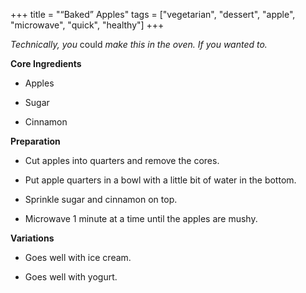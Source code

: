+++
title = "“Baked” Apples"
tags = ["vegetarian", "dessert", "apple", "microwave", "quick", "healthy"]
+++

_Technically, you_ could _make this in the oven. If you wanted to._

**Core Ingredients**
- Apples

- Sugar

- Cinnamon

**Preparation**
- Cut apples into quarters and remove the cores.

- Put apple quarters in a bowl with a little bit of water in the bottom.

- Sprinkle sugar and cinnamon on top.

- Microwave 1 minute at a time until the apples are mushy.

**Variations**
- Goes well with ice cream.

- Goes well with yogurt.
